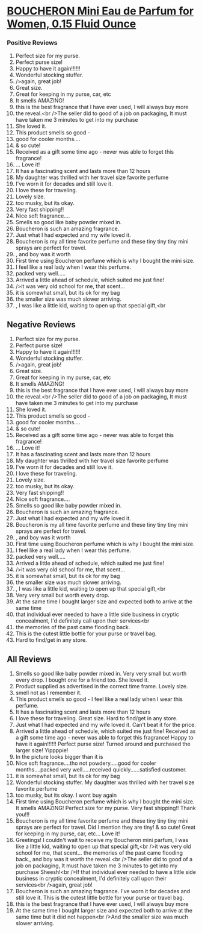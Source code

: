 # [BOUCHERON Mini Eau de Parfum for Women, 0.15 Fluid Ounce](https://products.checkmycream.com/products/BOUCHERON-Mini-Eau-de-Parfum-for-Women-0.15-Fluid-Ounce.html)

### Positive Reviews

<ol>
      <li>Perfect size for my purse.</li>
      <li>Perfect purse size!  </li>
      <li>Happy to have it again!!!!!!</li>
      <li>Wonderful stocking stuffer.  </li>
      <li>/&gt;again, great job!</li>
      <li>Great size.</li>
      <li>Great for keeping in my purse, car, etc</li>
      <li>It smells AMAZING!</li>
      <li>this is the best fragrance that I have ever used, I will always buy more</li>
      <li>the reveal.&lt;br /&gt;The seller did to good of a job on packaging, It must have taken me 3 minutes to get  into  my purchase</li>
      <li>She loved it.</li>
      <li>This product smells so good -</li>
      <li>good for cooler months....</li>
      <li>&amp; so cute!</li>
      <li>Received as a gift some time ago - never was able to forget this fragrance!  </li>
      <li>... Love it!</li>
      <li>It has a fascinating scent and lasts more than 12 hours</li>
      <li>My daughter was thrilled with her travel size favorite perfume</li>
      <li>I&#x27;ve worn it for decades and still love it.  </li>
      <li>I love these for traveling.</li>
      <li>Lovely size.</li>
      <li>too musky, but its okay.</li>
      <li>Very fast shipping!!</li>
      <li>Nice soft fragrance....</li>
      <li>Smells so good like baby powder mixed in.</li>
      <li>Boucheron is such an amazing fragrance.  </li>
      <li>Just what I had expected and my wife loved it.</li>
      <li>Boucheron is my all time favorite perfume and these tiny tiny tiny mini sprays are perfect for travel.</li>
      <li>, and boy was it worth</li>
      <li>First time using Boucheron perfume which is why I bought the mini size.</li>
      <li>I feel like a real lady when I wear this perfume.</li>
      <li>packed very well.....</li>
      <li>Arrived a little ahead of schedule, which suited me just fine!  </li>
      <li>/&gt;it was very old school for me, that scent...</li>
      <li>it is somewhat small, but its ok for my bag</li>
      <li>the smaller size was much slower arriving.</li>
      <li>, I was like a little kid, waiting to open up that special gift,&lt;br</li>
</ol>


<h2>Negative Reviews</h2>
<ol>
<li> Perfect size for my purse.</li>
<li> Perfect purse size!  </li>
<li> Happy to have it again!!!!!!</li>
<li> Wonderful stocking stuffer.  </li>
<li> /&gt;again, great job!</li>
<li> Great size.</li>
<li> Great for keeping in my purse, car, etc</li>
<li> It smells AMAZING!</li>
<li> this is the best fragrance that I have ever used, I will always buy more</li>
<li> the reveal.&lt;br /&gt;The seller did to good of a job on packaging, It must have taken me 3 minutes to get  into  my purchase</li>
<li> She loved it.</li>
<li> This product smells so good -</li>
<li> good for cooler months....</li>
<li> &amp; so cute!</li>
<li> Received as a gift some time ago - never was able to forget this fragrance!  </li>
<li> ... Love it!</li>
<li> It has a fascinating scent and lasts more than 12 hours</li>
<li> My daughter was thrilled with her travel size favorite perfume</li>
<li> I&#x27;ve worn it for decades and still love it.  </li>
<li> I love these for traveling.</li>
<li> Lovely size.</li>
<li> too musky, but its okay.</li>
<li> Very fast shipping!!</li>
<li> Nice soft fragrance....</li>
<li> Smells so good like baby powder mixed in.</li>
<li> Boucheron is such an amazing fragrance.  </li>
<li> Just what I had expected and my wife loved it.</li>
<li> Boucheron is my all time favorite perfume and these tiny tiny tiny mini sprays are perfect for travel.</li>
<li> , and boy was it worth</li>
<li> First time using Boucheron perfume which is why I bought the mini size.</li>
<li> I feel like a real lady when I wear this perfume.</li>
<li> packed very well.....</li>
<li> Arrived a little ahead of schedule, which suited me just fine!  </li>
<li> /&gt;it was very old school for me, that scent...</li>
<li> it is somewhat small, but its ok for my bag</li>
<li> the smaller size was much slower arriving.</li>
<li> , I was like a little kid, waiting to open up that special gift,&lt;br</li>
<li> Very very small but worth every drop.</li>
<li> At the same time I bought larger size and expected both to arrive at the same time</li>
<li> that individual ever needed to have a little side business in cryptic concealment, I&#x27;d definitely call upon their services&lt;br</li>
<li> the memories of the past came flooding back.</li>
<li> This is the cutest little bottle for your purse or travel bag.</li>
<li> Hard to find/get in any store.</li>
</ol>

<h2>All Reviews</h2>

<ol>
    <li> Smells so good like baby powder mixed in. Very very small but worth every drop. I bought one for a friend too. She loved it.</li>
    <li> Product supplied as advertised in the correct time frame. Lovely size.</li>
    <li> smell not as I remember it.</li>
    <li> This product smells so good - I feel like a real lady when I wear this perfume.</li>
    <li> It has a fascinating scent and lasts more than 12 hours</li>
    <li> I love these for traveling. Great size. Hard to find/get in any store.</li>
    <li> Just what I had expected and my wife loved it. Can&#x27;t beat it for the price.</li>
    <li> Arrived a little ahead of schedule, which suited me just fine!  Received as a gift some time ago - never was able to forget this fragrance!  Happy to have it again!!!!!! Perfect purse size!  Turned around and purchased the larger size! Yippppie!</li>
    <li> In the picture looks bigger than it is</li>
    <li> Nice soft fragrance....tho not powdery.....good for cooler months....packed very well.....received quickly......satisfied customer.</li>
    <li> it is somewhat small, but its ok for my bag</li>
    <li> Wonderful stocking stuffer.  My daughter was thrilled with her travel size favorite perfume</li>
    <li> too musky, but its okay. I wont buy again</li>
    <li> First time using Boucheron perfume which is why I bought the mini size. It smells AMAZING! Perfect size for my purse. Very fast shipping!! Thank you!!!</li>
    <li> Boucheron is my all time favorite perfume and these tiny tiny tiny mini sprays are perfect for travel. Did I mention they are tiny! &amp; so cute! Great for keeping in my purse, car, etc... Love it!</li>
    <li> Greetings! I couldn&#x27;t wait to receive my Boucheron mini parfum, I was like a little kid, waiting to open up that special gift,&lt;br /&gt;it was very old school for me, that scent... the memories of the past came flooding back., and boy was it worth the reveal.&lt;br /&gt;The seller did to good of a job on packaging, It must have taken me 3 minutes to get  into  my purchase Sheesh!&lt;br /&gt;If that individual ever needed to have a little side business in cryptic concealment, I&#x27;d definitely call upon their services&lt;br /&gt;again, great job!</li>
    <li> Boucheron is such an amazing fragrance.  I&#x27;ve worn it for decades and still love it.  This is the cutest little bottle for your purse or travel bag.</li>
    <li> this is the best fragrance that I have ever used, I will always buy more</li>
    <li> At the same time I bought larger size and expected both to arrive at the same time but it diid not happen&lt;br /&gt;And the smaller size was much slower arriving.</li>
</ol>




